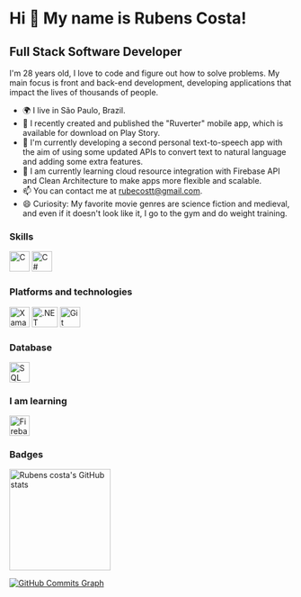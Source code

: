 Hi 👋 My name is Rubens Costa!
==========================

Full Stack Software Developer
-----------------------------

I'm 28 years old, I love to code and figure out how to solve problems. My main focus is front and back-end development, developing applications that impact the lives of thousands of people.

- 🌍 I live in São Paulo, Brazil.
- 🚀 I recently created and published the "Ruverter" mobile app, which is available for download on Play Story.
- 🔭 I'm currently developing a second personal text-to-speech app with the aim of using some updated APIs to convert text to natural language and adding some extra features.
- 🌱 I am currently learning cloud resource integration with Firebase API and Clean Architecture to make apps more flexible and scalable.
- 📫 You can contact me at rubecostt@gmail.com.
- 😄 Curiosity: My favorite movie genres are science fiction and medieval, and even if it doesn't look like it, I go to the gym and do weight training.

### Skills
  
<p align="left">
<a href="https://docs.microsoft.com/en-us/cpp/?view=msvc-170" target="_blank" rel="noreferrer"><img src="https://raw.githubusercontent.com/danielcranney/readme-generator/main/public/icons/skills/c-colored.svg" width="36" height="36" alt="C" /></a>
<a href="https://learn.microsoft.com/pt-br/dotnet/csharp/" target="_blank" rel="noreferrer"><img src="https://raw.githubusercontent.com/danielcranney/readme-generator/main/public/icons/skills/csharp-colored.svg" width="36" height="36" alt="C#" /></a>
</p>

### Platforms and technologies

<p>
  <a href="https://learn.microsoft.com/pt-br/xamarin/" target="_blank" rel="noreferrer"><img src="https://cdn.jsdelivr.net/gh/devicons/devicon/icons/xamarin/xamarin-original.svg" width="36" height="36" alt="Xamarin Forms" /></a>
  <a href="https://learn.microsoft.com/pt-br/dotnet/" target="_blank" rel="noreferrer"><img src="https://cdn.jsdelivr.net/gh/devicons/devicon/icons/dot-net/dot-net-plain.svg" width="46" height="36" alt=".NET" /></a>
<a href="https://git-scm.com/doc" target="_blank" rel="noreferrer"><img src="https://cdn.jsdelivr.net/gh/devicons/devicon/icons/git/git-original.svg" width="36" height="36" alt="Git" /></a>
</p>

### Database

<p>
<a href="https://learn.microsoft.com/pt-br/sql/?view=sql-server-ver16" target="_blank" rel="noreferrer"><img src="https://img.icons8.com/?size=512&id=laYYF3dV0Iew&format=png" width="36" height="36" alt="SQL server" /></a>
</p>

### I am learning

<p>
<a href="https://firebase.google.com/docs?hl=pt-br" target="_blank" rel="noreferrer"><img src="https://cdn.jsdelivr.net/gh/devicons/devicon/icons/firebase/firebase-plain.svg" width="36" height="36" alt="Firebase" /></a>
</p>

### Badges

<div>
<a href="https://github.com/rubecost">
<img height="180em" src="https://github-readme-stats.vercel.app/api?username=rubecost&show_icons=true&title_color=f8f8f2&icon_color=3382ed&text_color=f8f8f2&bg_color=171c24&count_private=true" alt="Rubens costa's GitHub stats"/>
</div>

<a href="http://www.github.com/rubecost"><img src="https://github-readme-activity-graph.cyclic.app/graph?username=rubecost&bg_color=171717&color=ffffff&line=3382ed&point=ffffff&area_color=171717&area=true&hide_border=true&custom_title=GitHub%20Commits%20Graph" alt="GitHub Commits Graph" /></a>
